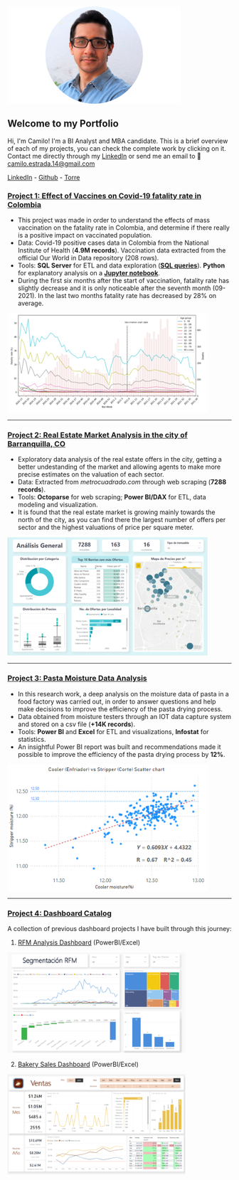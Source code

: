 ![](/images/Profile_Image_NoBck.png)

## Welcome to my Portfolio

Hi, I'm Camilo! I'm a BI Analyst and MBA candidate. This is a brief overview of each of my projects, you can check the complete work by clicking on it. Contact me directly through my [LinkedIn](https://www.linkedin.com/in/caestradaa/) or send me an email to 📩 camilo.estrada.14@gmail.com

[LinkedIn](https://www.linkedin.com/in/caestradaa/)  - [Github](https://github.com/caestradaa)  -  [Torre](https://torre.co/s/53iH0vzLZx)  





### [Project 1: Effect of Vaccines on Covid-19 fatality rate in Colombia](https://github.com/caestradaa/covid_fatality_in_Col)

- This project was made in order to understand the effects of mass vaccination on the fatality rate in Colombia, and determine if there really is a positive impact on vaccinated population.
- Data: Covid-19 positive cases data in Colombia from the National Institute of Health (**4.9M records**). Vaccination data extracted from the official Our World in Data repository (208 rows).
- Tools: **SQL Server** for ETL and data exploration (**[SQL queries][sqlfile]**). **Python** for explanatory analysis on a **[Jupyter notebook][notebook]**.
- During the first six months after the start of vaccination, fatality rate has slightly decrease and it is only noticeable after the seventh month (09-2021). In the last two months fatality rate has decreased by 28% on average.  

![](/images/1.Fatality_rate_and_Deaths_by_AG_and_week_v2.PNG)

---




### [Project 2: Real Estate Market Analysis in the city of Barranquilla, CO](https://github.com/caestradaa/real_estate_daproj)

- Exploratory data analysis of the real estate offers in the city, getting a better undestanding of the market and allowing agents to make more precise estimates on the valuation of each sector. 
- Data: Extracted from *metrocuadrado.com* through web scraping (**7288 records**).
- Tools: **Octoparse** for web scraping; **Power BI/DAX** for ETL, data modeling and visualization.
- It is found that the real estate market is growing mainly towards the north of the city, as you can find there the largest number of offers per sector and the highest valuations of price per square meter.  

![](/images/2.Real_State_Dashboard_EDA.png)

---




### [Project 3: Pasta Moisture Data Analysis](https://github.com/caestradaa/pasta_moisture_daproj)

- In this research work, a deep analysis on the moisture data of pasta in a food factory was carried out, in order to answer questions and help make decisions to improve the efficiency of the pasta drying process.
- Data obtained from moisture testers through an IOT data capture system and stored on a csv file (**+14K records**).
- Tools: **Power BI** and **Excel** for ETL and visualizations, **Infostat** for statistics.
- An insightful Power BI report was built and recommendations made it possible to improve the efficiency of the pasta drying process by **12%**.  

![](/images/3.Cooler_vs_Stripper_Moisture_Scatterplot.PNG)

---




### [Project 4: Dashboard Catalog](https://github.com/caestradaa/dashboard_catalog)
A collection of previous dashboard projects I have built through this journey:

1. [RFM Analysis Dashboard](https://github.com/caestradaa/other_dashboards/tree/main/RFM_Analysis_Dashboard) (PowerBI/Excel)  

![](/images/4.RFM_Analysis.png)

2. [Bakery Sales Dashboard](https://github.com/caestradaa/other_dashboards/tree/main/Bakery_Sales_Dashboard) (PowerBI/Excel)  

![](/images/4.Bakery_Sales_Dashboard.PNG)



[notebook]:https://github.com/caestradaa/covid_fatality_in_Col/blob/main/Notebook%20-%20Effect%20of%20Vaccines%20on%20Covid19%20fatality%20rate%20in%20Colombia.ipynb
[sqlfile]:https://github.com/caestradaa/covid_fatality_in_Col/blob/main/SQLQueries.sql


